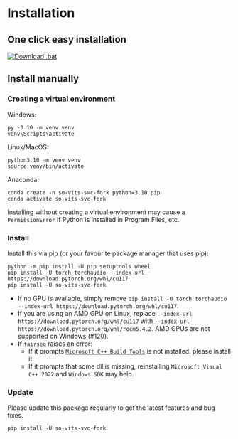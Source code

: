 # Installation

## One click easy installation

<a href="https://github.com/34j/so-vits-svc-fork/releases/download/v1.3.2/install.bat" download>
  <img src="https://img.shields.io/badge/.bat-download-blue?style=flat-square&logo=windows" alt="Download .bat">
</a>

## Install manually

### Creating a virtual environment

Windows:

```shell
py -3.10 -m venv venv
venv\Scripts\activate
```

Linux/MacOS:

```shell
python3.10 -m venv venv
source venv/bin/activate
```

Anaconda:

```shell
conda create -n so-vits-svc-fork python=3.10 pip
conda activate so-vits-svc-fork
```

Installing without creating a virtual environment may cause a `PermissionError` if Python is installed in Program Files, etc.

### Install

Install this via pip (or your favourite package manager that uses pip):

```shell
python -m pip install -U pip setuptools wheel
pip install -U torch torchaudio --index-url https://download.pytorch.org/whl/cu117
pip install -U so-vits-svc-fork
```

- If no GPU is available, simply remove `pip install -U torch torchaudio --index-url https://download.pytorch.org/whl/cu117`.
- If you are using an AMD GPU on Linux, replace `--index-url https://download.pytorch.org/whl/cu117` with `--index-url https://download.pytorch.org/whl/rocm5.4.2`. AMD GPUs are not supported on Windows (#120).
- If `fairseq` raises an error:
  - If it prompts [`Microsoft C++ Build Tools`](https://visualstudio.microsoft.com/visual-cpp-build-tools/) is not installed. please install it.
  - If it prompts that some dll is missing, reinstalling `Microsoft Visual C++ 2022` and `Windows SDK` may help.

### Update

Please update this package regularly to get the latest features and bug fixes.

```shell
pip install -U so-vits-svc-fork
```
